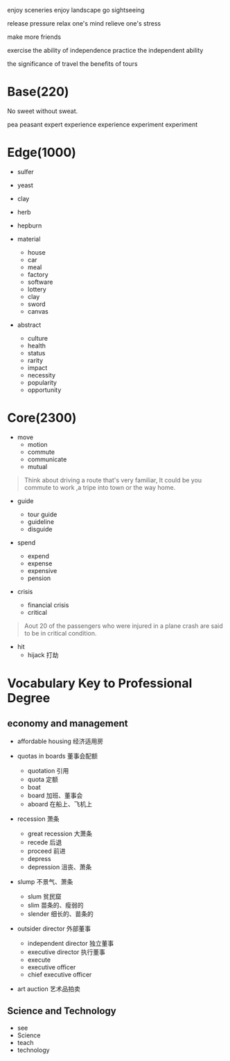 enjoy sceneries
enjoy landscape
go sightseeing

release pressure
relax one's mind
relieve one's stress

make more friends

exercise the ability of independence
practice the independent ability

the significance of travel
the benefits of tours

# Base(220)

No sweet without sweat.

pea
peasant
expert
experience experience
experiment experiment

# Edge(1000)

- sulfer  
- yeast  
- clay  
- herb  
- hepburn  

- material
  - house
  - car
  - meal
  - factory
  - software
  - lottery
  - clay
  - sword
  - canvas

- abstract
  - culture
  - health
  - status
  - rarity
  - impact
  - necessity
  - popularity
  - opportunity

# Core(2300)

- move
  - motion
  - commute
  - communicate
  - mutual

> Think about driving a route that's very familiar, It could be you commute to work ,a tripe into town or the way home.

- guide
  - tour guide
  - guideline
  - disguide

- spend
  - expend
  - expense
  - expensive
  - pension

- crisis
  - financial crisis
  - critical

> Aout 20 of the passengers who were injured in a plane crash are said to be in critical condition.

- hit
  - hijack 打劫


# Vocabulary Key to Professional Degree

## economy and management

- affordable housing  经济适用房
- quotas in boards  董事会配额
  - quotation 引用
  - quota 定额
  - boat
  - board 加班、董事会
  - aboard 在船上、飞机上
- recession 萧条
  - great recession 大萧条
  - recede 后退
  - proceed 前进
  - depress
  - depression 沮丧、萧条

- slump 不景气、萧条
  - slum 贫民窟
  - slim 苗条的、瘦弱的
  - slender 细长的、苗条的

- outsider director 外部董事
  - independent director 独立董事
  - executive director 执行董事
  - execute
  - executive officer
  - chief executive officer

- art auction 艺术品拍卖


## Science and Technology

- see
- Science
- teach
- technology
